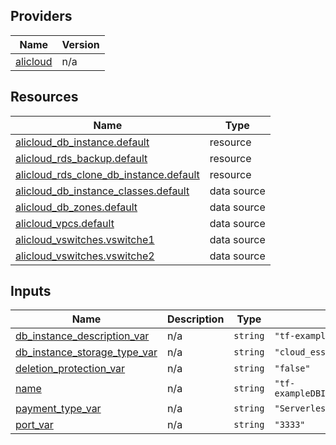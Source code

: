 <!-- BEGIN_TF_DOCS -->
## Providers

| Name | Version |
|------|---------|
| <a name="provider_alicloud"></a> [alicloud](#provider\_alicloud) | n/a |

## Resources

| Name | Type |
|------|------|
| [alicloud_db_instance.default](https://registry.terraform.io/providers/hashicorp/alicloud/latest/docs/resources/db_instance) | resource |
| [alicloud_rds_backup.default](https://registry.terraform.io/providers/hashicorp/alicloud/latest/docs/resources/rds_backup) | resource |
| [alicloud_rds_clone_db_instance.default](https://registry.terraform.io/providers/hashicorp/alicloud/latest/docs/resources/rds_clone_db_instance) | resource |
| [alicloud_db_instance_classes.default](https://registry.terraform.io/providers/hashicorp/alicloud/latest/docs/data-sources/db_instance_classes) | data source |
| [alicloud_db_zones.default](https://registry.terraform.io/providers/hashicorp/alicloud/latest/docs/data-sources/db_zones) | data source |
| [alicloud_vpcs.default](https://registry.terraform.io/providers/hashicorp/alicloud/latest/docs/data-sources/vpcs) | data source |
| [alicloud_vswitches.vswitche1](https://registry.terraform.io/providers/hashicorp/alicloud/latest/docs/data-sources/vswitches) | data source |
| [alicloud_vswitches.vswitche2](https://registry.terraform.io/providers/hashicorp/alicloud/latest/docs/data-sources/vswitches) | data source |

## Inputs

| Name | Description | Type | Default | Required |
|------|-------------|------|---------|:--------:|
| <a name="input_db_instance_description_var"></a> [db\_instance\_description\_var](#input\_db\_instance\_description\_var) | n/a | `string` | `"tf-exampleDBInstance_instance_name"` | no |
| <a name="input_db_instance_storage_type_var"></a> [db\_instance\_storage\_type\_var](#input\_db\_instance\_storage\_type\_var) | n/a | `string` | `"cloud_essd"` | no |
| <a name="input_deletion_protection_var"></a> [deletion\_protection\_var](#input\_deletion\_protection\_var) | n/a | `string` | `"false"` | no |
| <a name="input_name"></a> [name](#input\_name) | n/a | `string` | `"tf-exampleDBInstance_CloneMySQLServerlessStandard_154536"` | no |
| <a name="input_payment_type_var"></a> [payment\_type\_var](#input\_payment\_type\_var) | n/a | `string` | `"Serverless"` | no |
| <a name="input_port_var"></a> [port\_var](#input\_port\_var) | n/a | `string` | `"3333"` | no |
<!-- END_TF_DOCS -->    
